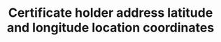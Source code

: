 ---
title: 'Certificate holder address latitude and longitude location coordinates'
field: 'is.certifiedOrganization.addressLatLong'
slug: 'is-certifiedorganization-addresslatlong'
description: 'Latitude and longitude location coordinates in decimal degrees (DD). Recording 4 digits to the right of the decimal provides an accuracy of 10m'
comment: 'Example of a latitude/longitude coordinate pair in Bolivia: -16.9013, -62.0244'
required: False
module: 'Certificate Holder, Owner or Certified organization'
cluster: 'Certification'
policy: 'Geo value. Single value only.'
layout: 'home'
---